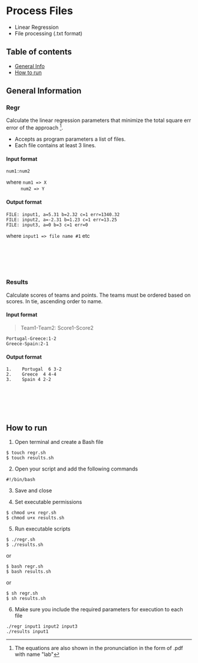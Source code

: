 # Process Files

* Linear Regression
* File processing (.txt format)

## Table of contents
* [General Info](#general-information)
* [How to run](#how-to-run)



## General Information
### Regr
Calculate the linear regression parameters that minimize the total square err error of the approach [^1].
* Accepts as program parameters a list of files. 
* Each file contains at least 3 lines.

#### Input format
```
num1:num2
``` 
where `num1 => X` <br> &nbsp;   &nbsp;   &nbsp;   &nbsp;   &nbsp; 
      `num2 => Y` <br>

#### Output format
```
FILE: input1, a=5.31 b=2.32 c=1 err=1340.32
FILE: input2, a=-2.31 b=1.23 c=1 err=13.25
FILE: input3, a=0 b=3 c=1 err=0
```
where `input1 => file name #1` etc <br>
<br><br><br><br><br>




### Results
Calculate scores of teams and points. The teams must be ordered based on scores.
In tie, ascending order to name.

#### Input format
> Team1-Team2: Score1-Score2
```
Portugal-Greece:1-2
Greece-Spain:2-1
```

#### Output format
```
1.    Portugal  6 3-2
2.    Greece  4 4-4
3.    Spain 4 2-2
```


<br><br><br><br>


## How to run
1. Open terminal and create a Bash file
```
$ touch regr.sh
$ touch results.sh
```

2. Open your script and add the following commands
```
#!/bin/bash
```
3. Save and close

4. Set executable permissions
```
$ chmod u+x regr.sh
$ chmod u+x results.sh
```
5. Run executable scripts
```
$ ./regr.sh
$ ./results.sh
```
or 
```
$ bash regr.sh
$ bash results.sh
```
or
```
$ sh regr.sh
$ sh results.sh
```

6. Make sure you include the required parameters for execution to each file
```
./regr input1 input2 input3
./results input1
```




[^1]: The equations are also shown in the pronunciation in the form of .pdf with name "lab"



